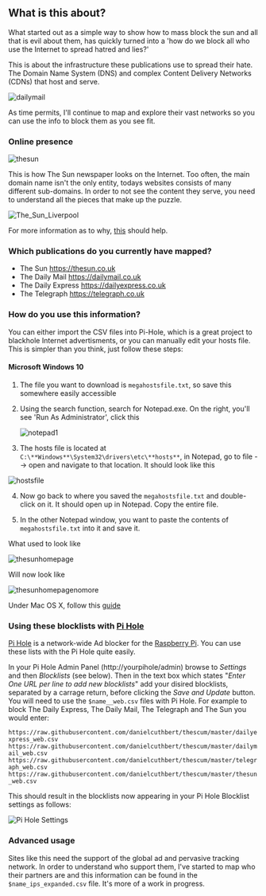 ## What is this about?

What started out as a simple way to show how to mass block the sun and all that is evil about them, has quickly turned into a 'how do we block all who use the Internet to spread hatred and lies?'

This is about the infrastructure these publications use to spread their hate. The Domain Name System (DNS) and complex Content Delivery Networks (CDNs) that host and serve.

![dailymail](img/dailymail.png)

As time permits, I'll continue to map and explore their vast networks so you can use the info to block them as you see fit.

### Online presence

![thesun](img/thesun-web.jpg)

This is how The Sun newspaper looks on the Internet. Too often, the main domain name isn't the only entity, todays websites consists of many different sub-domains. In order to not see the content they serve, you need to understand all the pieces that make up the puzzle.

![The_Sun_Liverpool](img/The_Sun_Liverpool.jpg)

For more information as to why, [this](https://www.vice.com/en_uk/article/gyzmzb/boycott-the-sun-ban-merseyside-uk) should help.

### Which publications do you currently have mapped?

- The Sun https://thesun.co.uk
- The Daily Mail https://dailymail.co.uk
- The Daily Express https://dailyexpress.co.uk
- The Telegraph https://telegraph.co.uk

### How do you use this information?

You can either import the CSV files into Pi-Hole, which is a great project to blackhole Internet advertisments, or you can manually edit your hosts file. This is simpler than you think, just follow these steps:

#### Microsoft Windows 10

1. The file you want to download is `megahostsfile.txt`, so save this somewhere easily accessible

2. Using the search function, search for Notepad.exe. On the right, you'll see 'Run As Administrator', click this

   ![notepad1](img/notepad1.png)

3. The hosts file is located at `C:\**Windows**\System32\drivers\etc\**hosts**`, in Notepad, go to file --> open and navigate to that location. It should look like this

![hostsfile](img/hostsfile.png)

4. Now go back to where you saved the `megahostsfile.txt` and double-click on it. It should open up in Notepad. Copy the entire file.

5. In the other Notepad window, you want to paste the contents of `megahostsfile.txt` into it and save it.  

What used to look like

![thesunhomepage](img/thesunhomepage.png)

Will now look like

![thesunhomepagenomore](img/thesunhomepagenomore.png)


Under Mac OS X, follow this [guide](https://www.hostinger.co.uk/tutorials/how-to-edit-hosts-file-macos)

### Using these blocklists with [Pi Hole](https://pi-hole.net/)

[Pi Hole](https://pi-hole.net/) is a network-wide Ad blocker for the [Raspberry Pi](https://www.raspberrypi.org/). You can use these lists with the Pi Hole quite easily.

In your Pi Hole Admin Panel (http://yourpihole/admin) browse to _Settings_ and then _Blocklists_ (see below). Then in the text box which states "_Enter One URL per line to add new blocklists_" add your disired blocklists, separated by a carrage return, before clicking the _Save and Update_ button. You will need to use the `$name__web.csv` files with Pi Hole. For example to block The Daily Express, The Daily Mail, The Telegraph and The Sun you would enter:

`https://raw.githubusercontent.com/danielcuthbert/thescum/master/dailyexpress_web.csv`
`https://raw.githubusercontent.com/danielcuthbert/thescum/master/dailymail_web.csv`
`https://raw.githubusercontent.com/danielcuthbert/thescum/master/telegraph_web.csv`
`https://raw.githubusercontent.com/danielcuthbert/thescum/master/thesun_web.csv`

This should result in the blocklists now appearing in your Pi Hole Blocklist settings as follows:

![Pi Hole Settings](img/pihole-bl-settings-blr.png)

### Advanced usage

Sites like this need the support of the global ad and pervasive tracking network. In order to understand who support them, I've started to map who their partners are and this information can be found in the `$name_ips_expanded.csv` file. It's more of a work in progress.
